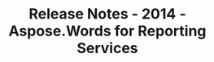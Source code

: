 ﻿---
title: Release Notes - 2014 - Aspose.Words for Reporting Services
articleTitle: Release Notes - 2014
linktitle: Release Notes - 2014
description: "Release Notes - 2014 – learn about the latest updates and fixes."
type: docs
weight: 50
url: /reportingservices/release-notes-2014/
---


